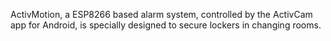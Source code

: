 ActivMotion, a ESP8266 based alarm system, controlled by the ActivCam app for Android, is specially designed to secure lockers in changing rooms.
